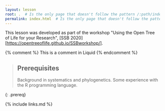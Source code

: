 ```yaml
---
layout: lesson
root: .  # Is the only page that doesn't follow the pattern /:path/index.html
permalink: index.html  # Is the only page that doesn't follow the pattern /:path/index.html
---
```

This lesson was developed as part of the workshop "Using the Open Tree of Life for your Research",
[SSB 2020][https://opentreeoflife.github.io/SSBworkshop/].


<!-- this is an html comment -->

{% comment %} This is a comment in Liquid {% endcomment %}

> ## Prerequisites
>
> Background in systematics and phylogenetics.
> Some experience with the R programming language.
>
{: .prereq}

{% include links.md %}
